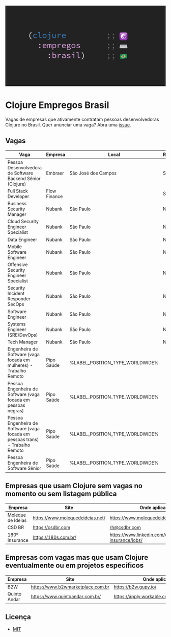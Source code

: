 ![Clojure Empregos Brasil](./docs/cover.png)

# Clojure Empregos Brasil

Vagas de empresas que ativamente contratam pessoas desenvolvedoras Clojure no Brasil. Quer anunciar uma vaga? Abra uma [issue](https://github.com/renatoalencar/clojure-empregos-brasil/issues).

## Vagas


|                                                                           Vaga |      Empresa |                           Local | Remoto? |                                                                                                           Onde aplicar |
|--------------------------------------------------------------------------------|--------------|---------------------------------|---------|------------------------------------------------------------------------------------------------------------------------|
|                     Pessoa Desenvolvedora de Software Backend Sênior (Clojure) |      Embraer |             São José dos Campos |     Sim |                                                   https://embraer.gupy.io/jobs/1108893?jobBoardSource=gupy_public_page |
|                                                           Full Stack Developer | Flow Finance |                                 |     Sim |                     https://airtable.com/embed/shrG8DnjAdAOAZm9h/tble1ghQMefhblMVK/viwOzu3raZSmdxK7Z/recGtRyuHlvFhUV0v |
|                                                      Business Security Manager |       Nubank |                       São Paulo |     Não |                                                                       https://boards.greenhouse.io/nubank/jobs/3400816 |
|                                             Cloud Security Engineer Specialist |       Nubank |                       São Paulo |     Não |                                                                       https://boards.greenhouse.io/nubank/jobs/3339732 |
|                                                                  Data Engineer |       Nubank |                       São Paulo |     Não |                                                                       https://boards.greenhouse.io/nubank/jobs/3264442 |
|                                                      Mobile Software Engineer  |       Nubank |                       São Paulo |     Não |                                                                       https://boards.greenhouse.io/nubank/jobs/1776035 |
|                                         Offensive Security Engineer Specialist |       Nubank |                       São Paulo |     Não |                                                                       https://boards.greenhouse.io/nubank/jobs/3410377 |
|                                             Security Incident Responder SecOps |       Nubank |                       São Paulo |     Não |                                                                       https://boards.greenhouse.io/nubank/jobs/3382061 |
|                                                              Software Engineer |       Nubank |                       São Paulo |     Não |                                                                       https://boards.greenhouse.io/nubank/jobs/2569175 |
|                                                  Systems Engineer (SRE/DevOps) |       Nubank |                       São Paulo |     Não |                                                                       https://boards.greenhouse.io/nubank/jobs/3372800 |
|                                                                   Tech Manager |       Nubank |                       São Paulo |     Não |                                                                       https://boards.greenhouse.io/nubank/jobs/2989044 |
|             Engenheira de Software (vaga focada em mulheres) - Trabalho Remoto |   Pipo Saúde | %LABEL_POSITION_TYPE_WORLDWIDE% |         |             https://pipo-saude.breezy.hr/p/2508984cb6c6-engenheira-de-software-vaga-focada-em-mulheres-trabalho-remoto |
|                  Pessoa Engenheira de Software (vaga focada em pessoas negras) |   Pipo Saúde | %LABEL_POSITION_TYPE_WORLDWIDE% |         |                https://pipo-saude.breezy.hr/p/1a9152c5e824-pessoa-engenheira-de-software-vaga-focada-em-pessoas-negras |
| Pessoa Engenheira de Software (vaga focada em pessoas trans) - Trabalho Remoto |   Pipo Saúde | %LABEL_POSITION_TYPE_WORLDWIDE% |         | https://pipo-saude.breezy.hr/p/647061946892-pessoa-engenheira-de-software-vaga-focada-em-pessoas-trans-trabalho-remoto |
|                                           Pessoa Engenheira de Software Sênior |   Pipo Saúde | %LABEL_POSITION_TYPE_WORLDWIDE% |         |                                       https://pipo-saude.breezy.hr/p/323a55e4c15f-pessoa-engenheira-de-software-senior |


## Empresas que usam Clojure sem vagas no momento ou sem listagem pública


|           Empresa |                             Site |                                         Onde aplicar |
|-------------------|----------------------------------|------------------------------------------------------|
| Moleque de Ideias | https://www.molequedeideias.net/ |                     https://www.molequedeideias.net/ |
|            CSD BR |                https://csdbr.com |                                         rh@csdbr.com |
|    180º Insurance |             https://180s.com.br/ | https://www.linkedin.com/company/180-insurance/jobs/ |


## Empresas com vagas mas que usam Clojure eventualmente ou em projetos específicos


|      Empresa |                              Site |                            Onde aplicar |
|--------------|-----------------------------------|-----------------------------------------|
|          B2W | https://www.b2wmarketplace.com.br |                    https://b2w.gupy.io/ |
| Quinto Andar |   https://www.quintoandar.com.br/ | https://apply.workable.com/quintoandar/ |


## Licença

* [MIT](./LICENSE)
